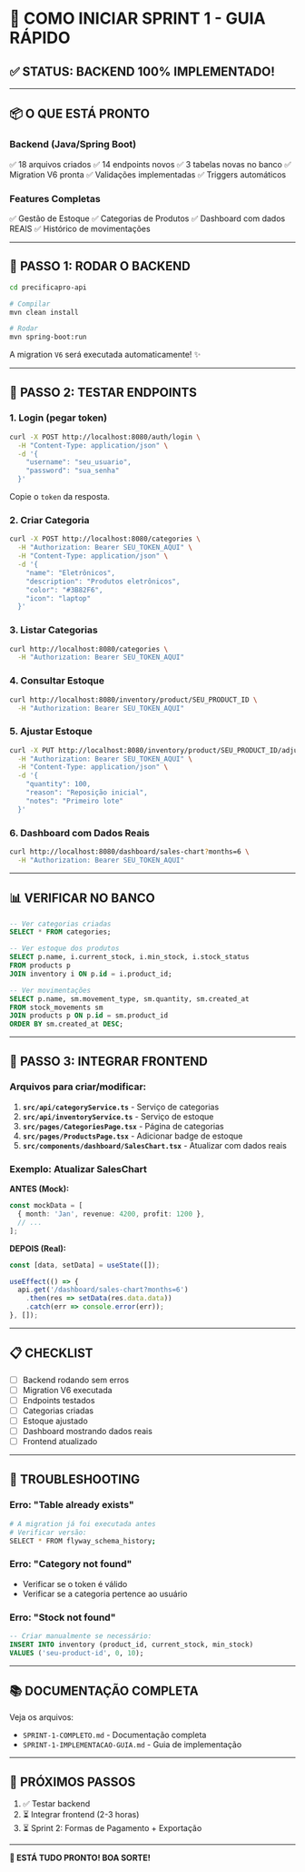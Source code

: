 # 🚀 COMO INICIAR SPRINT 1 - GUIA RÁPIDO

## ✅ STATUS: BACKEND 100% IMPLEMENTADO!

---

## 📦 O QUE ESTÁ PRONTO

### Backend (Java/Spring Boot)
✅ 18 arquivos criados
✅ 14 endpoints novos
✅ 3 tabelas novas no banco
✅ Migration V6 pronta
✅ Validações implementadas
✅ Triggers automáticos

### Features Completas
✅ Gestão de Estoque
✅ Categorias de Produtos
✅ Dashboard com dados REAIS
✅ Histórico de movimentações

---

## 🚀 PASSO 1: RODAR O BACKEND

```bash
cd precificapro-api

# Compilar
mvn clean install

# Rodar
mvn spring-boot:run
```

A migration `V6` será executada automaticamente! ✨

---

## 🧪 PASSO 2: TESTAR ENDPOINTS

### 1. Login (pegar token)
```bash
curl -X POST http://localhost:8080/auth/login \
  -H "Content-Type: application/json" \
  -d '{
    "username": "seu_usuario",
    "password": "sua_senha"
  }'
```

Copie o `token` da resposta.

### 2. Criar Categoria
```bash
curl -X POST http://localhost:8080/categories \
  -H "Authorization: Bearer SEU_TOKEN_AQUI" \
  -H "Content-Type: application/json" \
  -d '{
    "name": "Eletrônicos",
    "description": "Produtos eletrônicos",
    "color": "#3B82F6",
    "icon": "laptop"
  }'
```

### 3. Listar Categorias
```bash
curl http://localhost:8080/categories \
  -H "Authorization: Bearer SEU_TOKEN_AQUI"
```

### 4. Consultar Estoque
```bash
curl http://localhost:8080/inventory/product/SEU_PRODUCT_ID \
  -H "Authorization: Bearer SEU_TOKEN_AQUI"
```

### 5. Ajustar Estoque
```bash
curl -X PUT http://localhost:8080/inventory/product/SEU_PRODUCT_ID/adjust \
  -H "Authorization: Bearer SEU_TOKEN_AQUI" \
  -H "Content-Type: application/json" \
  -d '{
    "quantity": 100,
    "reason": "Reposição inicial",
    "notes": "Primeiro lote"
  }'
```

### 6. Dashboard com Dados Reais
```bash
curl http://localhost:8080/dashboard/sales-chart?months=6 \
  -H "Authorization: Bearer SEU_TOKEN_AQUI"
```

---

## 📊 VERIFICAR NO BANCO

```sql
-- Ver categorias criadas
SELECT * FROM categories;

-- Ver estoque dos produtos
SELECT p.name, i.current_stock, i.min_stock, i.stock_status 
FROM products p 
JOIN inventory i ON p.id = i.product_id;

-- Ver movimentações
SELECT p.name, sm.movement_type, sm.quantity, sm.created_at 
FROM stock_movements sm 
JOIN products p ON p.id = sm.product_id 
ORDER BY sm.created_at DESC;
```

---

## 🎨 PASSO 3: INTEGRAR FRONTEND

### Arquivos para criar/modificar:

1. **`src/api/categoryService.ts`** - Serviço de categorias
2. **`src/api/inventoryService.ts`** - Serviço de estoque
3. **`src/pages/CategoriesPage.tsx`** - Página de categorias
4. **`src/pages/ProductsPage.tsx`** - Adicionar badge de estoque
5. **`src/components/dashboard/SalesChart.tsx`** - Atualizar com dados reais

### Exemplo: Atualizar SalesChart

**ANTES (Mock):**
```typescript
const mockData = [
  { month: 'Jan', revenue: 4200, profit: 1200 },
  // ...
];
```

**DEPOIS (Real):**
```typescript
const [data, setData] = useState([]);

useEffect(() => {
  api.get('/dashboard/sales-chart?months=6')
    .then(res => setData(res.data.data))
    .catch(err => console.error(err));
}, []);
```

---

## 📋 CHECKLIST

- [ ] Backend rodando sem erros
- [ ] Migration V6 executada
- [ ] Endpoints testados
- [ ] Categorias criadas
- [ ] Estoque ajustado
- [ ] Dashboard mostrando dados reais
- [ ] Frontend atualizado

---

## 🐛 TROUBLESHOOTING

### Erro: "Table already exists"
```bash
# A migration já foi executada antes
# Verificar versão:
SELECT * FROM flyway_schema_history;
```

### Erro: "Category not found"
- Verificar se o token é válido
- Verificar se a categoria pertence ao usuário

### Erro: "Stock not found"
```sql
-- Criar manualmente se necessário:
INSERT INTO inventory (product_id, current_stock, min_stock)
VALUES ('seu-product-id', 0, 10);
```

---

## 📚 DOCUMENTAÇÃO COMPLETA

Veja os arquivos:
- `SPRINT-1-COMPLETO.md` - Documentação completa
- `SPRINT-1-IMPLEMENTACAO-GUIA.md` - Guia de implementação

---

## 🎯 PRÓXIMOS PASSOS

1. ✅ Testar backend
2. ⏳ Integrar frontend (2-3 horas)
3. ⏳ Sprint 2: Formas de Pagamento + Exportação

---

**🚀 ESTÁ TUDO PRONTO! BOA SORTE!**
